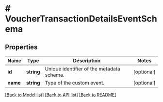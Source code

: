# # VoucherTransactionDetailsEventSchema

## Properties

Name | Type | Description | Notes
------------ | ------------- | ------------- | -------------
**id** | **string** | Unique identifier of the metadata schema. | [optional]
**name** | **string** | Type of the custom event. | [optional]

[[Back to Model list]](../../README.md#models) [[Back to API list]](../../README.md#endpoints) [[Back to README]](../../README.md)
